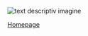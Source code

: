 ![text descriptiv imagine](https://www.teamexact.cz/c3img/00000081/02/06-inzenyrska-geodezie-04.jpg)

[Homepage](index.md)

